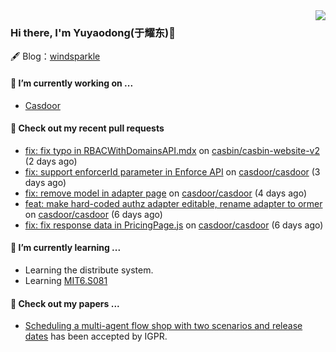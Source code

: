 <img align="right" src="https://github-readme-stats.vercel.app/api?username=leo220yuyaodog&show_icons=true&icon_color=805AD5&text_color=718096&bg_color=ffffff&hide_title=true" />

### Hi there, I'm Yuyaodong(于耀东)👋
🖋 Blog：[windsparkle](https://blog.windsparkle.top)
#### 🔭 I’m currently working on ...
- [Casdoor](https://github.com/casdoor)

#### 🔨 Check out my recent pull requests

- [fix: fix typo in RBACWithDomainsAPI.mdx](https://github.com/casbin/casbin-website-v2/pull/199) on [casbin/casbin-website-v2](https://github.com/casbin/casbin-website-v2) (2 days ago)
- [fix: support enforcerId parameter in Enforce API](https://github.com/casdoor/casdoor/pull/2164) on [casdoor/casdoor](https://github.com/casdoor/casdoor) (3 days ago)
- [fix: remove model in adapter page](https://github.com/casdoor/casdoor/pull/2161) on [casdoor/casdoor](https://github.com/casdoor/casdoor) (4 days ago)
- [feat: make hard-coded authz adapter editable, rename adapter to ormer](https://github.com/casdoor/casdoor/pull/2149) on [casdoor/casdoor](https://github.com/casdoor/casdoor) (6 days ago)
- [fix: fix response data in PricingPage.js](https://github.com/casdoor/casdoor/pull/2143) on [casdoor/casdoor](https://github.com/casdoor/casdoor) (6 days ago)

#### 🌱 I’m currently learning ...
- Learning the distribute system.
- Learning [MIT6.S081](https://pdos.csail.mit.edu/6.828/2021/schedule.html)

#### 📜 Check out my papers ...
- [Scheduling a multi-agent flow shop with two scenarios and release dates](https://www.tandfonline.com/doi/full/10.1080/00207543.2023.2188646) has been accepted by IGPR.

